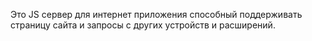 Это JS сервер для интернет приложения способный поддерживать страницу сайта и запросы с других устройств и расширений.
